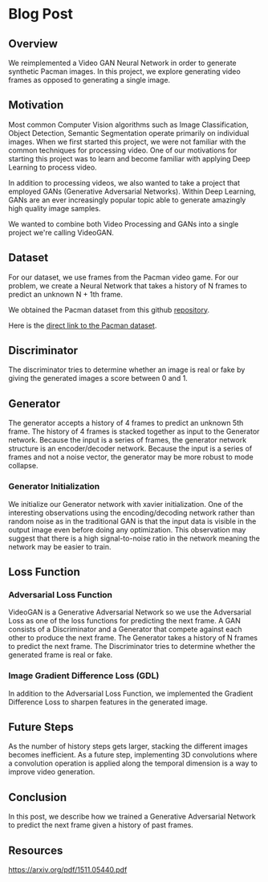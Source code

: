 # Blog Post

## Overview
We reimplemented a Video GAN Neural Network in order to generate synthetic Pacman images. In this project, we explore generating video frames as opposed to generating a single image.

## Motivation
Most common Computer Vision algorithms such as Image Classification, Object Detection, Semantic Segmentation operate primarily on individual images. When we first started this project, we were not familiar with the common techniques for processing video. One of our motivations for starting this project was to learn and become familiar with applying Deep Learning to process video.

In addition to processing videos, we also wanted to take a project that employed GANs (Generative Adversarial Networks). Within Deep Learning, GANs are an ever increasingly popular topic able to generate amazingly high quality image samples.

We wanted to combine both Video Processing and GANs into a single project we're calling VideoGAN.

## Dataset
For our dataset, we use frames from the Pacman video game. For our problem, we create a Neural Network that takes a history of N frames to predict an unknown N + 1th frame.

We obtained the Pacman dataset from this github [repository](https://github.com/dyelax/Adversarial_Video_Generation).

Here is the [direct link to the Pacman dataset](https://drive.google.com/open?id=0Byf787GZQ7KvV25xMWpWbV9LdUU).

## Discriminator
The discriminator tries to determine whether an image is real or fake by giving the generated images a score between 0 and 1.

## Generator
The generator accepts a history of 4 frames to predict an unknown 5th frame. The history of 4 frames is stacked together as input to the Generator network. Because the input is a series of frames, the generator network structure is an encoder/decoder network. Because the input is a series of frames and not a noise vector, the generator may be more robust to mode collapse.

### Generator Initialization
We initialize our Generator network with xavier initialization. One of the interesting observations using the encoding/decoding network rather than random noise as in the traditional GAN is that the input data is visible in the output image even before doing any optimization. This observation may suggest that there is a high signal-to-noise ratio in the network meaning the network may be easier to train.

## Loss Function

### Adversarial Loss Function
VideoGAN is a Generative Adversarial Network so we use the Adversarial Loss as one of the loss functions for predicting the next frame. A GAN consists of a Discriminator and a Generator that compete against each other to produce the next frame. The Generator takes a history of N frames to predict the next frame. The Discriminator tries to determine whether the generated frame is real or fake.

### Image Gradient Difference Loss (GDL)
In addition to the Adversarial Loss Function, we implemented the Gradient Difference Loss to sharpen features in the generated image.

## Future Steps
As the number of history steps gets larger, stacking the different images becomes inefficient. As a future step, implementing 3D convolutions where a convolution operation is applied along the temporal dimension is a way to improve video generation.

## Conclusion
In this post, we describe how we trained a Generative Adversarial Network to predict the next frame given a history of past frames.

## Resources
https://arxiv.org/pdf/1511.05440.pdf
